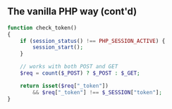 The vanilla PHP way (cont'd)
----------------------------
```php
function check_token()
{
    if (session_status() !== PHP_SESSION_ACTIVE) {
        session_start();
    }

    // works with both POST and GET
    $req = count($_POST) ? $_POST : $_GET;

    return isset($req["_token"])
        && $req["_token"] !== $_SESSION["token"];
}
```

